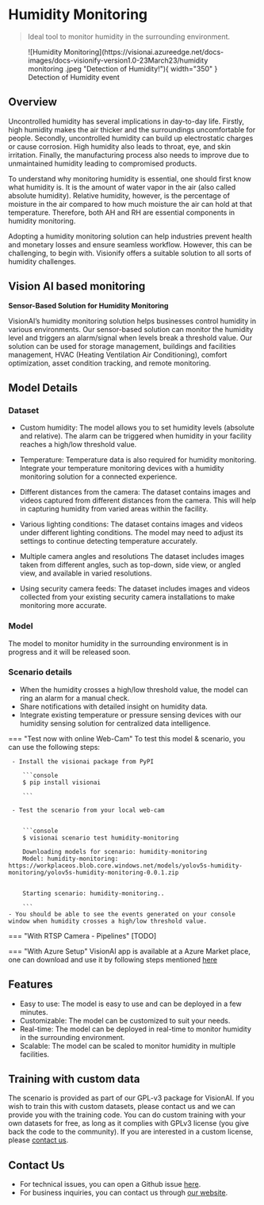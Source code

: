 
# **Humidity Monitoring**

> Ideal tool to monitor humidity in the surrounding environment.

<figure markdown>
  ![Humidity Monitoring](https://visionai.azureedge.net/docs-images/docs-visionify-version1.0-23March23/humidity monitoring .jpeg "Detection of Humidity!"){ width="350" }
  <figcaption>Detection of Humidity event</figcaption>
</figure>

## Overview

Uncontrolled humidity has several implications in day-to-day life. Firstly, high humidity makes the air thicker and the surroundings uncomfortable for people. Secondly, uncontrolled humidity can build up electrostatic charges or cause corrosion. High humidity also leads to throat, eye, and skin irritation. Finally, the manufacturing process also needs to improve due to unmaintained humidity leading to compromised products. 

To understand why monitoring humidity is essential, one should first know what humidity is. It is the amount of water vapor in the air (also called absolute humidity). Relative humidity, however, is the percentage of moisture in the air compared to how much moisture the air can hold at that temperature. Therefore, both AH and RH are essential components in humidity monitoring.

Adopting a humidity monitoring solution can help industries prevent health and monetary losses and ensure seamless workflow. However, this can be challenging, to begin with. Visionify offers a suitable solution to all sorts of humidity challenges.


## Vision AI based monitoring

**Sensor-Based Solution for Humidity Monitoring**

VisionAI’s humidity monitoring solution helps businesses control humidity in various environments. Our sensor-based solution can monitor the humidity level and triggers an alarm/signal when levels break a threshold value. Our solution can be used for storage management, buildings and facilities management, HVAC (Heating Ventilation Air Conditioning), comfort optimization, asset condition tracking, and remote monitoring.

## Model Details

### Dataset

- Custom humidity: The model allows you to set humidity levels (absolute and relative). The alarm can be triggered when humidity in your facility reaches a high/low threshold value.

- Temperature: Temperature data is also required for humidity monitoring. Integrate your temperature monitoring devices with a humidity monitoring solution for a connected experience.

- Different distances from the camera: The dataset contains images and videos captured from different distances from the camera. This will help in capturing humidity from varied areas within the facility.

- Various lighting conditions: The dataset contains images and videos under different lighting conditions. The model may need to adjust its settings to continue detecting temperature accurately.

- Multiple camera angles and resolutions The dataset includes images taken from different angles, such as top-down, side view, or angled view, and available in varied resolutions.

- Using security camera feeds: The dataset includes images and videos collected from your existing security camera installations to make monitoring more accurate.

### Model

The model to monitor humidity in the surrounding environment is in progress and it will be released soon.

### Scenario details

- When the humidity crosses a high/low threshold value, the model can ring an alarm for a manual check.
- Share notifications with detailed insight on humidity data.
- Integrate existing temperature or pressure sensing devices with our humidity sensing solution for centralized data intelligence.

=== "Test now with online Web-Cam"
     To test this model & scenario, you can use the following steps:

     - Install the visionai package from PyPI
     
        ```console
        $ pip install visionai
        
        ```
     
     - Test the scenario from your local web-cam
     

        ```console
        $ visionai scenario test humidity-monitoring

        Downloading models for scenario: humidity-monitoring
        Model: humidity-monitoring: https://workplaceos.blob.core.windows.net/models/yolov5s-humidity-monitoring/yolov5s-humidity-monitoring-0.0.1.zip
        

        Starting scenario: humidity-monitoring..

        ```
    - You should be able to see the events generated on your console window when humidity crosses a high/low threshold value.

=== "With RTSP Camera - Pipelines"
     [TODO]
 
=== "With Azure Setup"
     VisionAI app is available at a Azure Market place, one can download and use it by following steps mentioned [here](../overview/azure-managed-app.md)



## Features

- Easy to use: The model is easy to use and can be deployed in a few minutes.
- Customizable: The model can be customized to suit your needs.
- Real-time: The model can be deployed in real-time to monitor humidity in the surrounding environment.
- Scalable: The model can be scaled to monitor humidity in multiple facilities.



## Training with custom data

The scenario is provided as part of our GPL-v3 package for VisionAI. If you wish to train this with custom datasets, please contact us and we can provide you with the training code. You can do custom training with your own datasets for free, as long as it complies with GPLv3 license (you give back the code to the community). If you are interested in a custom license, please [contact us](../company/contact.md).


## Contact Us

- For technical issues, you can open a Github issue [here](https://github.com/visionify/visionai).
- For business inquiries, you can contact us through [our website](https://visionify.ai/contact).







